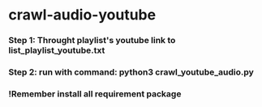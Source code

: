 # crawl-audio-youtube
### Step 1: Throught playlist's youtube link to list_playlist_youtube.txt
### Step 2: run with command: python3 crawl_youtube_audio.py

### !Remember install all requirement package